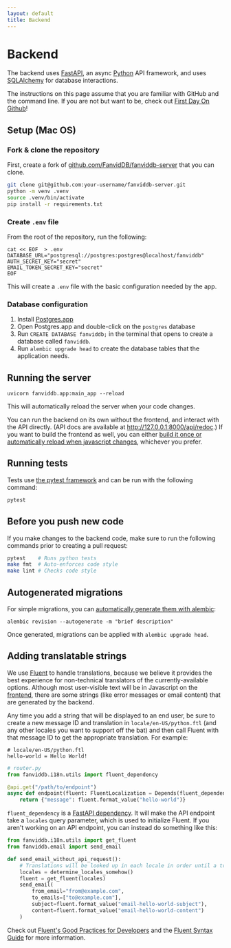 ```yaml
---
layout: default
title: Backend
---
```


# Backend

The backend uses [FastAPI](fastapi.tiangolo.com/), an async [Python](https://www.python.org/) API framework, and uses [SQLAlchemy](https://www.sqlalchemy.org/) for database interactions.

<div class="alert alert-info" role="alert">
  The instructions on this page assume that you are familiar with GitHub and the command line.
  If you are not but want to be, check out <a href="https://lab.github.com/githubtraining/first-day-on-github">First Day On Github</a>!
</div>

## Setup (Mac OS)

### Fork & clone the repository

First, create a fork of [github.com/FanvidDB/fanviddb-server](https://github.com/FanvidDB/fanviddb-server) that you can clone.

```bash
git clone git@github.com:your-username/fanviddb-server.git
python -m venv .venv
source .venv/bin/activate
pip install -r requirements.txt
```

### Create `.env` file

From the root of the repository, run the following:

```
cat << EOF  > .env
DATABASE_URL="postgresql://postgres:postgres@localhost/fanviddb"
AUTH_SECRET_KEY="secret"
EMAIL_TOKEN_SECRET_KEY="secret"
EOF
```

This will create a `.env` file with the basic configuration needed by the app.

### Database configuration

1. Install [Postgres.app](https://postgresapp.com/)
2. Open Postgres.app and double-click on the `postgres` database
3. Run `CREATE DATABASE fanviddb;` in the terminal that opens to create a database called `fanviddb`.
4. Run `alembic upgrade head` to create the database tables that the application needs.

## Running the server

```
uvicorn fanviddb.app:main_app --reload
```

This will automatically reload the server when your code changes.

You can run the backend on its own without the frontend, and interact with the API directly. (API docs are available at <http://127.0.0.1:8000/api/redoc>.) If you want to build the frontend as well, you can either [build it once or automatically reload when javascript changes](/coding/frontend.html), whichever you prefer.

## Running tests

Tests use [the pytest framework](https://docs.pytest.org/) and can be run with the following command:

```bash
pytest
```

## Before you push new code

If you make changes to the backend code, make sure to run the following commands prior to creating a pull request:

```bash
pytest    # Runs python tests
make fmt  # Auto-enforces code style
make lint # Checks code style
```

## Autogenerated migrations

For simple migrations, you can [automatically generate them with alembic](https://alembic.sqlalchemy.org/en/latest/autogenerate.html):

```
alembic revision --autogenerate -m "brief description"
```

Once generated, migrations can be applied with `alembic upgrade head`.

## Adding translatable strings

We use [Fluent](https://projectfluent.org/) to handle translations, because we believe it provides the best experience for non-technical translators of the currently-available options.
Although most user-visible text will be in Javascript on the [frontend](/coding/frontend.html), there are some strings (like error messages or email content) that are generated by the backend.

Any time you add a string that will be displayed to an end user, be sure to create a new message ID and translation in `locale/en-US/python.ftl` (and any other locales you want to support off the bat) and then call Fluent with that message ID to get the appropriate translation. For example:

```ftl
# locale/en-US/python.ftl
hello-world = Hello World!
```

```python
# router.py
from fanviddb.i18n.utils import fluent_dependency

@api.get("/path/to/endpoint")
async def endpoint(fluent: FluentLocalization = Depends(fluent_dependency)):
    return {"message": fluent.format_value("hello-world")}
```

`fluent_dependency` is a [FastAPI dependency](https://fastapi.tiangolo.com/tutorial/dependencies/).
It will make the API endpoint take a `locales` query parameter, which is used to initialize Fluent.
If you aren't working on an API endpoint, you can instead do something like this:

```python
from fanviddb.i18n.utils import get_fluent
from fanviddb.email import send_email

def send_email_without_api_request():
	# Translations will be looked up in each locale in order until a translation is found.
	locales = determine_locales_somehow()
	fluent = get_fluent(locales)
	send_email(
		from_email="from@example.com",
		to_emails=["to@example.com"],
		subject=fluent.format_value("email-hello-world-subject"),
		content=fluent.format_value("email-hello-world-content")
	)
```

Check out [Fluent's Good Practices for Developers](https://github.com/projectfluent/fluent/wiki/Good-Practices-for-Developers) and the [Fluent Syntax Guide](https://projectfluent.org/fluent/guide/) for more information.
